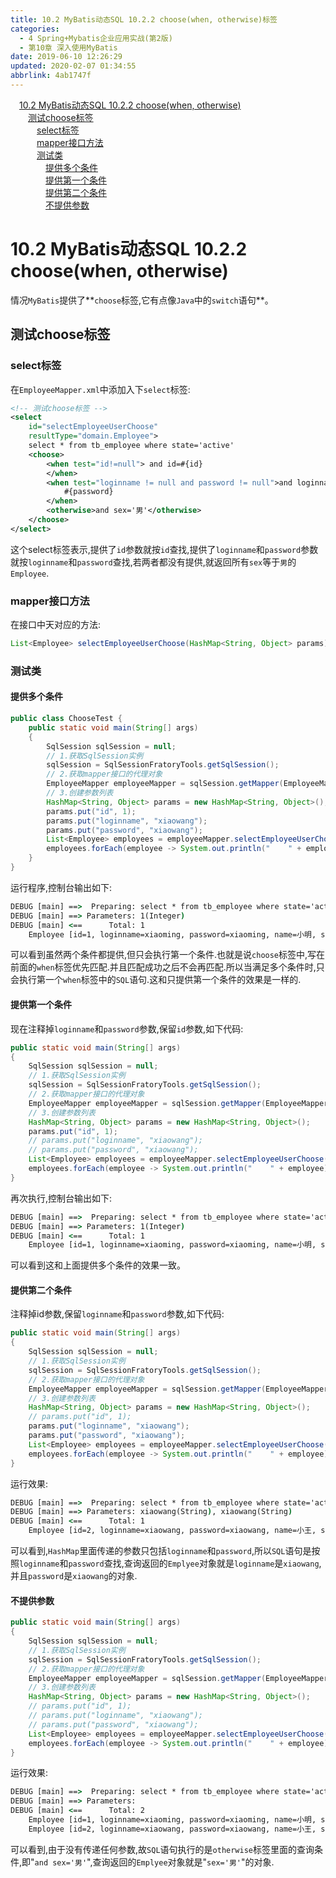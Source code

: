 ```yaml
---
title: 10.2 MyBatis动态SQL 10.2.2 choose(when, otherwise)标签
categories: 
  - 4 Spring+Mybatis企业应用实战(第2版)
  - 第10章 深入使用MyBatis
date: 2019-06-10 12:26:29
updated: 2020-02-07 01:34:55
abbrlink: 4ab1747f
---
```

<div id='my_toc'><a href="/JavaReadingNotes/4ab1747f/#10-2-MyBatis动态SQL-10-2-2-choose-when-otherwise" class="header_1">10.2 MyBatis动态SQL 10.2.2 choose(when, otherwise)</a>&nbsp;<br><a href="/JavaReadingNotes/4ab1747f/#测试choose标签" class="header_2">测试choose标签</a>&nbsp;<br><a href="/JavaReadingNotes/4ab1747f/#select标签" class="header_3">select标签</a>&nbsp;<br><a href="/JavaReadingNotes/4ab1747f/#mapper接口方法" class="header_3">mapper接口方法</a>&nbsp;<br><a href="/JavaReadingNotes/4ab1747f/#测试类" class="header_3">测试类</a>&nbsp;<br><a href="/JavaReadingNotes/4ab1747f/#提供多个条件" class="header_4">提供多个条件</a>&nbsp;<br><a href="/JavaReadingNotes/4ab1747f/#提供第一个条件" class="header_4">提供第一个条件</a>&nbsp;<br><a href="/JavaReadingNotes/4ab1747f/#提供第二个条件" class="header_4">提供第二个条件</a>&nbsp;<br><a href="/JavaReadingNotes/4ab1747f/#不提供参数" class="header_4">不提供参数</a>&nbsp;<br></div>
<style>.header_1{margin-left: 1em;}.header_2{margin-left: 2em;}.header_3{margin-left: 3em;}.header_4{margin-left: 4em;}.header_5{margin-left: 5em;}.header_6{margin-left: 6em;}</style>
<!--more-->
<script>if (navigator.platform.search('arm')==-1){document.getElementById('my_toc').style.display = 'none';}var e,p = document.getElementsByTagName('p');while (p.length>0) {e = p[0];e.parentElement.removeChild(e);}</script>

<!--end-->
# 10.2 MyBatis动态SQL 10.2.2 choose(when, otherwise) #
情况`MyBatis`提供了**`choose`标签,它有点像`Java`中的`switch`语句**。
## 测试choose标签 ##
### select标签 ###
在`EmployeeMapper.xml`中添加入下`select`标签:
```xml
<!-- 测试choose标签 -->
<select
    id="selectEmployeeUserChoose"
    resultType="domain.Employee">
    select * from tb_employee where state='active'
    <choose>
        <when test="id!=null"> and id=#{id}
        </when>
        <when test="loginname != null and password != null">and loginname = #{loginname} and password =
            #{password}
        </when>
        <otherwise>and sex='男'</otherwise>
    </choose>
</select>
```
这个select标签表示,提供了`id`参数就按`id`查找,提供了`loginname`和`password`参数就按`loginname`和`password`查找,若两者都没有提供,就返回所有`sex`等于`男`的`Employee`.
### mapper接口方法 ###
在接口中天对应的方法:
```java
List<Employee> selectEmployeeUserChoose(HashMap<String, Object> params);
```
### 测试类 ###
#### 提供多个条件 ####
```java
public class ChooseTest {
    public static void main(String[] args)
    {
        SqlSession sqlSession = null;
        // 1.获取SqlSession实例
        sqlSession = SqlSessionFratoryTools.getSqlSession();
        // 2.获取mapper接口的代理对象
        EmployeeMapper employeeMapper = sqlSession.getMapper(EmployeeMapper.class);
        // 3.创建参数列表
        HashMap<String, Object> params = new HashMap<String, Object>();
        params.put("id", 1);
        params.put("loginname", "xiaowang");
        params.put("password", "xiaowang");
        List<Employee> employees = employeeMapper.selectEmployeeUserChoose(params);
        employees.forEach(employee -> System.out.println("    " + employee));
    }
}
```
运行程序,控制台输出如下:
```cmd
DEBUG [main] ==>  Preparing: select * from tb_employee where state='active' and id=? 
DEBUG [main] ==> Parameters: 1(Integer)
DEBUG [main] <==      Total: 1
    Employee [id=1, loginname=xiaoming, password=xiaoming, name=小明, sex=男, age=19, phone=123456789123, sal=9800.0, state=active]
```
可以看到虽然两个条件都提供,但只会执行第一个条件.也就是说`choose`标签中,写在前面的`when`标签优先匹配.并且匹配成功之后不会再匹配.所以当满足多个条件时,只会执行第一个`when`标签中的`SQL`语句.这和只提供第一个条件的效果是一样的.
#### 提供第一个条件 ####
现在注释掉`loginname`和`password`参数,保留`id`参数,如下代码:
```java
public static void main(String[] args)
{
    SqlSession sqlSession = null;
    // 1.获取SqlSession实例
    sqlSession = SqlSessionFratoryTools.getSqlSession();
    // 2.获取mapper接口的代理对象
    EmployeeMapper employeeMapper = sqlSession.getMapper(EmployeeMapper.class);
    // 3.创建参数列表
    HashMap<String, Object> params = new HashMap<String, Object>();
    params.put("id", 1);
    // params.put("loginname", "xiaowang");
    // params.put("password", "xiaowang");
    List<Employee> employees = employeeMapper.selectEmployeeUserChoose(params);
    employees.forEach(employee -> System.out.println("    " + employee));
}
```
再次执行,控制台输出如下:
```cmd
DEBUG [main] ==>  Preparing: select * from tb_employee where state='active' and id=? 
DEBUG [main] ==> Parameters: 1(Integer)
DEBUG [main] <==      Total: 1
    Employee [id=1, loginname=xiaoming, password=xiaoming, name=小明, sex=男, age=19, phone=123456789123, sal=9800.0, state=active]
```
可以看到这和上面提供多个条件的效果一致。
#### 提供第二个条件 ####
注释掉id参数,保留`loginname`和`password`参数,如下代码:
```java
public static void main(String[] args)
{
    SqlSession sqlSession = null;
    // 1.获取SqlSession实例
    sqlSession = SqlSessionFratoryTools.getSqlSession();
    // 2.获取mapper接口的代理对象
    EmployeeMapper employeeMapper = sqlSession.getMapper(EmployeeMapper.class);
    // 3.创建参数列表
    HashMap<String, Object> params = new HashMap<String, Object>();
    // params.put("id", 1);
    params.put("loginname", "xiaowang");
    params.put("password", "xiaowang");
    List<Employee> employees = employeeMapper.selectEmployeeUserChoose(params);
    employees.forEach(employee -> System.out.println("    " + employee));
}
```
运行效果:
```cmd
DEBUG [main] ==>  Preparing: select * from tb_employee where state='active' and loginname = ? and password = ? 
DEBUG [main] ==> Parameters: xiaowang(String), xiaowang(String)
DEBUG [main] <==      Total: 1
    Employee [id=2, loginname=xiaowang, password=xiaowang, name=小王, sex=男, age=21, phone=123456789123, sal=6800.0, state=active]
```
可以看到,`HashMap`里面传递的参数只包括`loginname`和`password`,所以`SQL`语句是按照`loginname`和`password`查找,查询返回的`Emplyee`对象就是`loginname`是`xiaowang`,并且`password`是`xiaowang`的对象.
#### 不提供参数 ####
```java
public static void main(String[] args)
{
    SqlSession sqlSession = null;
    // 1.获取SqlSession实例
    sqlSession = SqlSessionFratoryTools.getSqlSession();
    // 2.获取mapper接口的代理对象
    EmployeeMapper employeeMapper = sqlSession.getMapper(EmployeeMapper.class);
    // 3.创建参数列表
    HashMap<String, Object> params = new HashMap<String, Object>();
    // params.put("id", 1);
    // params.put("loginname", "xiaowang");
    // params.put("password", "xiaowang");
    List<Employee> employees = employeeMapper.selectEmployeeUserChoose(params);
    employees.forEach(employee -> System.out.println("    " + employee));
}
```
运行效果:
```cmd
DEBUG [main] ==>  Preparing: select * from tb_employee where state='active' and sex='男' 
DEBUG [main] ==> Parameters: 
DEBUG [main] <==      Total: 2
    Employee [id=1, loginname=xiaoming, password=xiaoming, name=小明, sex=男, age=19, phone=123456789123, sal=9800.0, state=active]
    Employee [id=2, loginname=xiaowang, password=xiaowang, name=小王, sex=男, age=21, phone=123456789123, sal=6800.0, state=active]

```
可以看到,由于没有传递任何参数,故`SQL`语句执行的是`otherwise`标签里面的查询条件,即"`and sex='男'`",查询返回的`Emplyee`对象就是"`sex='男'`"的对象.

